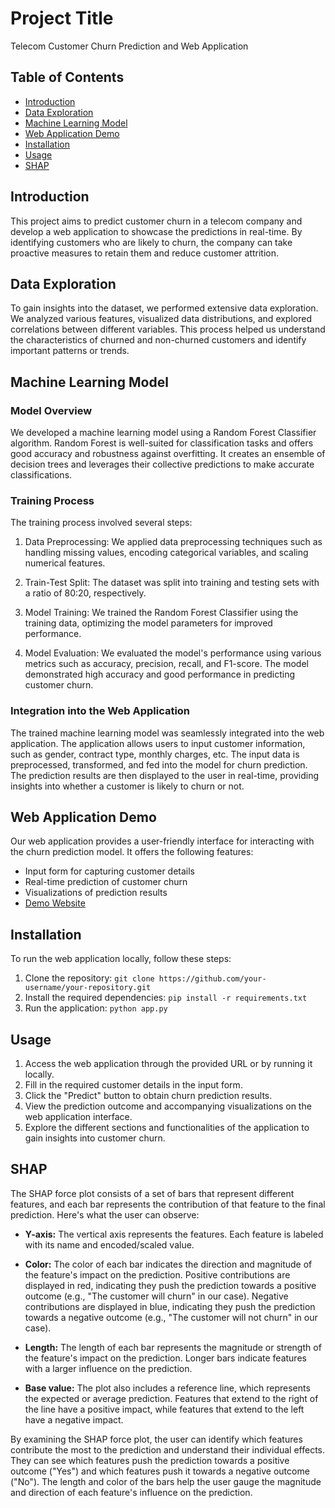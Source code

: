 # Project Title

Telecom Customer Churn Prediction and Web Application

## Table of Contents

- [Introduction](#introduction)
- [Data Exploration](#data-exploration)
- [Machine Learning Model](#machine-learning-model)
- [Web Application Demo](#web-application-demo)
- [Installation](#installation)
- [Usage](#usage)
- [SHAP](#shap)

## Introduction

This project aims to predict customer churn in a telecom company and develop a web application to showcase the predictions in real-time. By identifying customers who are likely to churn, the company can take proactive measures to retain them and reduce customer attrition.

## Data Exploration

To gain insights into the dataset, we performed extensive data exploration. We analyzed various features, visualized data distributions, and explored correlations between different variables. This process helped us understand the characteristics of churned and non-churned customers and identify important patterns or trends.

## Machine Learning Model

### Model Overview

We developed a machine learning model using a Random Forest Classifier algorithm. Random Forest is well-suited for classification tasks and offers good accuracy and robustness against overfitting. It creates an ensemble of decision trees and leverages their collective predictions to make accurate classifications.

### Training Process

The training process involved several steps:

1. Data Preprocessing: We applied data preprocessing techniques such as handling missing values, encoding categorical variables, and scaling numerical features.

2. Train-Test Split: The dataset was split into training and testing sets with a ratio of 80:20, respectively.

3. Model Training: We trained the Random Forest Classifier using the training data, optimizing the model parameters for improved performance.

4. Model Evaluation: We evaluated the model's performance using various metrics such as accuracy, precision, recall, and F1-score. The model demonstrated high accuracy and good performance in predicting customer churn.

### Integration into the Web Application

The trained machine learning model was seamlessly integrated into the web application. The application allows users to input customer information, such as gender, contract type, monthly charges, etc. The input data is preprocessed, transformed, and fed into the model for churn prediction. The prediction results are then displayed to the user in real-time, providing insights into whether a customer is likely to churn or not.

## Web Application Demo

Our web application provides a user-friendly interface for interacting with the churn prediction model. It offers the following features:

- Input form for capturing customer details
- Real-time prediction of customer churn
- Visualizations of prediction results
- [Demo Website](https://customer-churn-predictor.onrender.com/)

## Installation

To run the web application locally, follow these steps:

1. Clone the repository: `git clone https://github.com/your-username/your-repository.git`
2. Install the required dependencies: `pip install -r requirements.txt`
3. Run the application: `python app.py`

## Usage

1. Access the web application through the provided URL or by running it locally.
2. Fill in the required customer details in the input form.
3. Click the "Predict" button to obtain churn prediction results.
4. View the prediction outcome and accompanying visualizations on the web application interface.
5. Explore the different sections and functionalities of the application to gain insights into customer churn.

## SHAP

The SHAP force plot consists of a set of bars that represent different features, and each bar represents the contribution of that feature to the final prediction. Here's what the user can observe:

- **Y-axis:** The vertical axis represents the features. Each feature is labeled with its name and encoded/scaled value.

- **Color:** The color of each bar indicates the direction and magnitude of the feature's impact on the prediction. Positive contributions are displayed in red, indicating they push the prediction towards a positive outcome (e.g., "The customer will churn" in our case). Negative contributions are displayed in blue, indicating they push the prediction towards a negative outcome (e.g., "The customer will not churn" in our case).

- **Length:** The length of each bar represents the magnitude or strength of the feature's impact on the prediction. Longer bars indicate features with a larger influence on the prediction.

- **Base value:** The plot also includes a reference line, which represents the expected or average prediction. Features that extend to the right of the line have a positive impact, while features that extend to the left have a negative impact.

By examining the SHAP force plot, the user can identify which features contribute the most to the prediction and understand their individual effects. They can see which features push the prediction towards a positive outcome ("Yes") and which features push it towards a negative outcome ("No"). The length and color of the bars help the user gauge the magnitude and direction of each feature's influence on the prediction.


